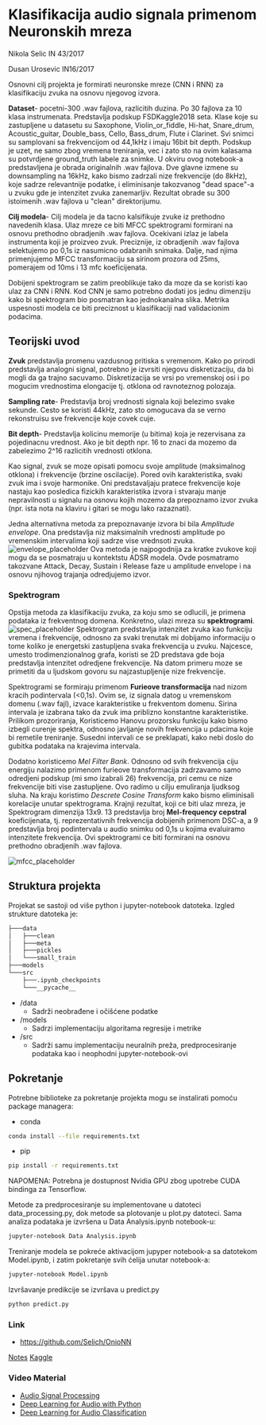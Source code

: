# Klasifikacija audio signala primenom Neuronskih mreza

Nikola Selic IN 43/2017

Dusan Urosevic IN16/2017

Osnovni cilj projekta je formirati neuronske mreze (CNN i RNN) za klasifikaciju zvuka na osnovu njegovog izvora. 

**Dataset**- pocetni-300 .wav fajlova, razlicitih duzina. Po 30 fajlova za 10 klasa instrumenata. Predstavlja podskup FSDKaggle2018 seta. Klase koje su zastupljene u datasetu su Saxophone, Violin_or_fiddle, Hi-hat, Snare_drum, Acoustic_guitar, Double_bass, Cello, Bass_drum, Flute i Clarinet. Svi snimci su samplovani sa frekvencijom od 44,1kHz i imaju 16bit bit depth. Podskup je uzet, ne samo zbog vremena treniranja, vec i zato sto na ovim kalasama su potvrdjene ground_truth labele za snimke. U okviru ovog notebook-a predstavljena je obrada originalnih .wav fajlova. Dve glavne izmene su downsampling na 16kHz, kako bismo zadrzali nize frekvencije (do 8kHz), koje sadrze relevantnije podatke, i eliminisanje takozvanog "dead space"-a u zvuku gde je intenzitet zvuka zanemarljiv. Rezultat obrade su 300 istoimenih .wav fajlova u "clean" direktorijumu.

**Cilj modela**- Cilj modela je da tacno kalsifikuje zvuke iz prethodno navedenih klasa. Ulaz mreze ce biti MFCC spektrogrami formirani na osnovu prethodno obradjenih .wav fajlova. Ocekivani izlaz je labela instrumenta koji je proizveo zvuk. Preciznije, iz obradjenih .wav fajlova selektujemo po 0,1s iz nasumicno odabranih snimaka. Dalje, nad njima primenjujemo MFCC transformaciju sa sirinom prozora od 25ms, pomerajem od 10ms i 13 mfc koeficijenata. 

Dobijeni spektrogram se zatim preoblikuje tako da moze da se koristi kao ulaz za CNN i RNN. Kod CNN je samo potrebno dodati jos jednu dimenziju kako bi  spektrogram bio posmatran kao jednokanalna slika. Metrika uspesnosti modela ce biti preciznost u klasifikaciji nad validacionim podacima.

##  Teorijski uvod
**Zvuk** predstavlja promenu vazdusnog pritiska s vremenom. Kako po prirodi predstavlja analogni signal, potrebno je izvrsiti njegovu diskretizaciju, da bi mogli da ga trajno sacuvamo. Diskretizacija se vrsi po vremenskoj osi i po mogucim vrednostima elongacije tj. otklona od ravnoteznog polozaja.

**Sampling rate**- Predstavlja broj vrednosti signala koji belezimo svake sekunde. Cesto se koristi 44kHz, zato sto omogucava da se verno rekonstruisu sve frekvencije koje covek cuje.

**Bit depth**- Predstavlja kolicinu memorije (u bitima) koja je rezervisana za pojedinacnu vrednost. Ako je bit depth npr. 16 to znaci da mozemo da zabelezimo 2^16 razlicitih vrednosti otklona.

Kao signal, zvuk se moze opisati pomocu svoje amplitude (maksimalnog otklona) i frekvencije (brzine oscilacije). Pored ovih karakteristika, svaki zvuk ima i svoje harmonike. Oni predstavaljaju pratece frekvencije koje nastaju kao posledica fizickih karakteristika izvora i stvaraju manje nepravilnosti u signalu na osnovu kojih mozemo da prepoznamo izvor zvuka (npr. ista nota na klaviru i gitari se mogu lako razaznati).  

Jedna alternativna metoda za prepoznavanje izvora bi bila *Amplitude envelope*. Ona predstavlja niz maksimalnih vrednosti amplitude po vremenskim intervalima koji sadrze vise vrednsoti zvuka. 
![envelope_placeholder](envelope.png)
Ova metoda je najpogodnija za kratke zvukove koji mogu da se posmatraju u kontektstu ADSR modela. Ovde posmatramo takozvane Attack, Decay, Sustain i Release faze u amplitude envelope i na osnovu njihovog trajanja odredjujemo izvor.

### Spektrogram
Opstija metoda za klasifikaciju zvuka, za koju smo se odlucili, je primena podataka iz frekventnog domena. Konkretno, ulazi  mreza su **spektrogrami**. ![spec_placeholder](spectrogram.png)
Spektrogram predstavlja intenzitet zvuka kao funkciju vremena i frekvencije, odnosno za svaki trenutak mi dobijamo informaciju o tome koliko je energetski zastupljena svaka frekvencija u zvuku. Najcesce, umesto trodimenzionalnog grafa, koristi se 2D predstava gde boja predstavlja intenzitet odredjene frekvencije. Na datom primeru moze se primetiti da u ljudskom govoru su najzastupljenije nize frekvencije.

Spektrogrami se formiraju primenom **Furieove transformacija** nad nizom kracih podintervala (<0,1s). Ovim se, iz signala datog u vremenskom domenu (.wav fajl), izvace karakteristike u frekventom domenu. Sirina intervala je izabrana tako da zvuk ima priblizno konstantne karakteristike. Prilikom prozoriranja, Koristicemo Hanovu prozorsku funkciju kako bismo izbegli curenje spektra, odnosno javljanje novih frekvencija u pdacima koje bi remetile treniranje. Susedni intervali ce se preklapati, kako nebi doslo do gubitka podataka na krajevima intervala. 

Dodatno koristicemo *Mel Filter Bank*. Odnosno od svih frekvencija ciju energiju nalazimo primenom furieove transformacija zadrzavamo samo odredjeni podskup (mi smo izabrali 26) frekvencija, pri cemu ce nize frekvencije biti vise zastupljene. Ovo radimo u cilju emuliranja ljudksog sluha. Na kraju koristimo *Descrete Cosine Transform* kako bismo eliminisali korelacije unutar spektrograma. Krajnji rezultat, koji ce biti ulaz mreza, je Spektrogram dimenzija 13x9. 13 predstavlja broj **Mel-frequency cepstral** koeficijenata, tj. reprezentativnih frekvencija dobijenih primenom DSC-a, a 9 predstavlja broj podintervala u audio snimku od 0,1s u kojima evaluiramo intenzitete frekvencija. Ovi spektrogrami ce biti formirani na osnovu prethodno obradjenih .wav fajlova. 

![mfcc_placeholder](mfcc.jpeg)

## Struktura projekta

Projekat se sastoji od više python i jupyter-notebook datoteka. Izgled strukture datoteka je:

```bash
├───data
│   ├───clean
│   ├───meta
│   ├───pickles
│   └───small_train
├───models
└───src
    ├───.ipynb_checkpoints
    └───__pycache__
```

- /data
    - Sadrži neobrađene i očišćene podatke
- /models
    - Sadrzi implementaciju algoritama regresije i metrike
- /src
    - Sadrži samu implementaciju neuralnih preža, predprocesiranje podataka kao i neophodni jupyter-notebook-ovi

## Pokretanje

Potrebne biblioteke za pokretanje projekta mogu se instalirati pomoću package managera:
- conda
```bash
conda install --file requirements.txt
```

- pip
```bash
pip install -r requirements.txt
```

NAPOMENA: Potrebna je dostupnost Nvidia GPU zbog upotrebe CUDA bindinga za Tensorflow.

Metode za predprocesiranje su implementovane u datoteci data_processing.py, dok metode sa plotovanje u plot.py datoteci. Sama analiza podataka je izvršena u Data Analysis.ipynb notebook-u:
```bash
jupyter-notebook Data Analysis.ipynb
```

Treniranje modela se pokreće aktivacijom jupyper notebook-a sa datotekom Model.ipynb, i zatim pokretanje svih ćelija unutar notebook-a:
```bash
jupyter-notebook Model.ipynb
```

Izvršavanje predikcije se izvršava u predict.py
```bash
python predict.py
```










### Link
- https://github.com/Selich/OnioNN

[Notes](https://docs.google.com/document/d/1TwMF-A1KDAO62_rVFWCpWVGNhkPmtN_4y_vy368_los/edit)
[Kaggle](https://www.kaggle.com/selich/ori-classification-of-sounds-using-cnn)

### Video Material
- [Audio Signal Processing](https://www.youtube.com/playlist?list=PL-wATfeyAMNqIee7cH3q1bh4QJFAaeNv0)
- [Deep Learning for Audio with Python](https://www.youtube.com/watch?v=fMqL5vckiU0&list=PL-wATfeyAMNrtbkCNsLcpoAyBBRJZVlnf)
- [Deep Learning for Audio Classification](https://www.youtube.com/watch?v=Z7YM-HAz-IY&list=PLhA3b2k8R3t2Ng1WW_7MiXeh1pfQJQi_P)

